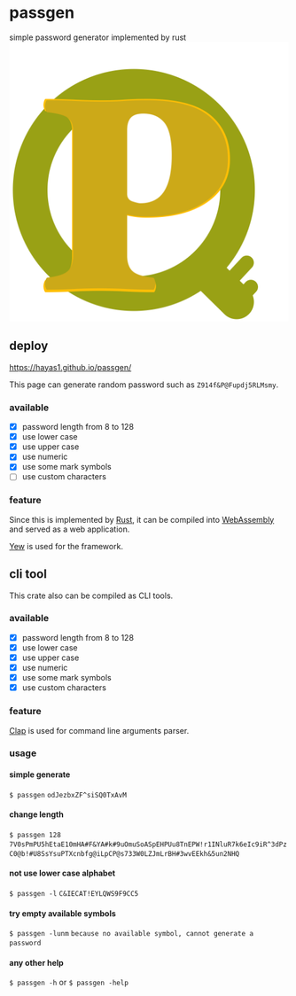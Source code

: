 # passgen
simple password generator implemented by rust
![logo](/static/passgen.png)

## deploy
https://hayas1.github.io/passgen/

This page can generate random password such as `Z914f&P@Fupdj5RLMsmy`.

### available
- [x] password length from 8 to 128
- [x] use lower case
- [x] use upper case
- [x] use numeric
- [x] use some mark symbols
- [ ] use custom characters

### feature
Since this is implemented by [Rust](https://github.com/rust-lang/rust),
it can be compiled into [WebAssembly](https://webassembly.org/) and served as a web application.

[Yew](https://yew.rs/docs/) is used for the framework.

## cli tool
This crate also can be compiled as CLI tools.

### available
- [x] password length from 8 to 128
- [x] use lower case
- [x] use upper case
- [x] use numeric
- [x] use some mark symbols
- [x] use custom characters

### feature
[Clap](https://github.com/clap-rs/clap) is used for command line arguments parser.

### usage
#### simple generate
`$ passgen`
`odJezbxZF^siSQ0TxAvM`
#### change length
`$ passgen 128`
`7V0sPmPU5hEtaE10mHA#F&YA#k#9uOmuSoASpEHPUu8TnEPW!r1INluR7k6eIc9iR^3dPzC0@b!#U8SsYsuPTXcnbfg@iLpCP@s733W0LZJmLrBH#3wvEEkh&5un2NHQ`
#### not use lower case alphabet
`$ passgen -l`
`C&IECAT!EYLQWS9F9CC5`
#### try empty available symbols
`$ passgen -lunm`
`because no available symbol, cannot generate a password`
#### any other help
`$ passgen -h` or `$ passgen -help`
